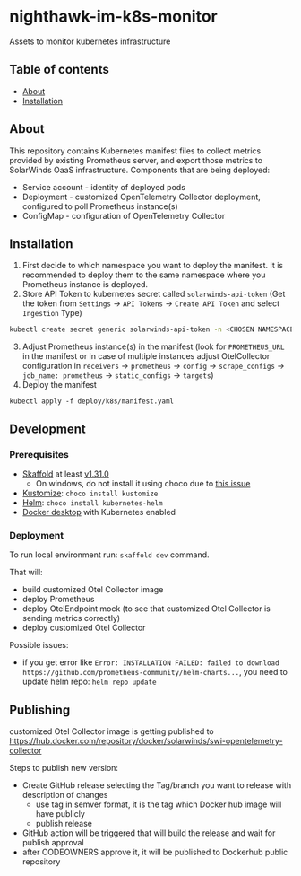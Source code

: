 # nighthawk-im-k8s-monitor

Assets to monitor kubernetes infrastructure

## Table of contents

- [About](#about)
- [Installation](#installation)

## About

This repository contains Kubernetes manifest files to collect metrics provided by existing Prometheus server, and export those metrics to SolarWinds OaaS infrastructure.
Components that are being deployed:

- Service account - identity of deployed pods
- Deployment - customized OpenTelemetry Collector deployment, configured to poll Prometheus instance(s)
- ConfigMap - configuration of OpenTelemetry Collector

## Installation

1. First decide to which namespace you want to deploy the manifest. It is recommended to deploy them to the same namespace where you Prometheus instance is deployed.
2. Store API Token to kubernetes secret called `solarwinds-api-token` (Get the token from `Settings` -> `API Tokens` -> `Create API Token` and select `Ingestion` Type)

```bash
kubectl create secret generic solarwinds-api-token -n <CHOSEN NAMESPACE> --from-literal=SOLARWINDS_API_TOKEN=<REPLACE WITH TOKEN>
```

3. Adjust Prometheus instance(s) in the manifest (look for `PROMETHEUS_URL` in the manifest or in case of multiple instances adjust OtelCollector configuration in `receivers` -> `prometheus` -> `config` -> `scrape_configs` -> `job_name: prometheus` -> `static_configs` -> `targets`)
4. Deploy the manifest

```
kubectl apply -f deploy/k8s/manifest.yaml
```

## Development

### Prerequisites

- [Skaffold](https://skaffold.dev) at least [v1.31.0](https://github.com/GoogleContainerTools/skaffold/releases/tag/v1.31.0)
  - On windows, do not install it using choco due to [this issue](https://github.com/GoogleContainerTools/skaffold/issues/4058)
- [Kustomize](https://kustomize.io): `choco install kustomize`
- [Helm](https://helm.sh): `choco install kubernetes-helm`
- [Docker desktop](https://www.docker.com/products/docker-desktop) with Kubernetes enabled

### Deployment

To run local environment run: `skaffold dev` command.

That will:

- build customized Otel Collector image
- deploy Prometheus
- deploy OtelEndpoint mock (to see that customized Otel Collector is sending metrics correctly)
- deploy customized Otel Collector

Possible issues:

- if you get error like `Error: INSTALLATION FAILED: failed to download https://github.com/prometheus-community/helm-charts...`, you need to update helm repo: `helm repo update`

## Publishing
customized Otel Collector image is getting published to https://hub.docker.com/repository/docker/solarwinds/swi-opentelemetry-collector 

Steps to publish new version:
* Create GitHub release selecting the Tag/branch you want to release with description of changes
  * use tag in semver format, it is the tag which Docker hub image will have publicly
  * publish release
* GitHub action will be triggered that will build the release and wait for publish approval
* after CODEOWNERS approve it, it will be published to Dockerhub public repository